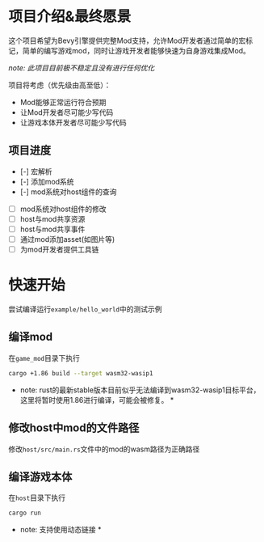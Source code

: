 # 项目介绍&最终愿景
这个项目希望为Bevy引擎提供完整Mod支持，允许Mod开发者通过简单的宏标记，简单的编写游戏mod，同时让游戏开发者能够快速为自身游戏集成Mod。

*note: 此项目目前极不稳定且没有进行任何优化*

项目将考虑（优先级由高至低）：
- Mod能够正常运行符合预期
- 让Mod开发者尽可能少写代码
- 让游戏本体开发者尽可能少写代码

## 项目进度
- [-] 宏解析
- [-] 添加mod系统
- [-] mod系统对host组件的查询
- [ ] mod系统对host组件的修改
- [ ] host与mod共享资源
- [ ] host与mod共享事件
- [ ] 通过mod添加asset(如图片等)
- [ ] 为mod开发者提供工具链

# 快速开始
尝试编译运行`example/hello_world`中的测试示例

## 编译mod
在`game_mod`目录下执行

```sh
cargo +1.86 build --target wasm32-wasip1
```

* note: rust的最新stable版本目前似乎无法编译到wasm32-wasip1目标平台，这里将暂时使用1.86进行编译，可能会被修复。 *

## 修改host中mod的文件路径
修改`host/src/main.rs`文件中的mod的wasm路径为正确路径

## 编译游戏本体
在`host`目录下执行

```sh
cargo run
```

* note: 支持使用动态链接 *
